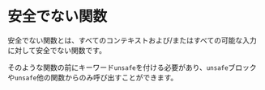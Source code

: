 # <!--Unsafe functions--> 安全でない関数

<!--Unsafe functions are functions that are not safe in all contexts and/or for all possible inputs.-->
安全でない関数とは、すべてのコンテキストおよび/またはすべての可能な入力に対して安全でない関数です。
<!--Such a function must be prefixed with the keyword `unsafe` and can only be called from an `unsafe` block or another `unsafe` function.-->
そのような関数の前にキーワード`unsafe`を付ける必要があり、`unsafe`ブロックや`unsafe`他の関数からのみ呼び出すことができます。
